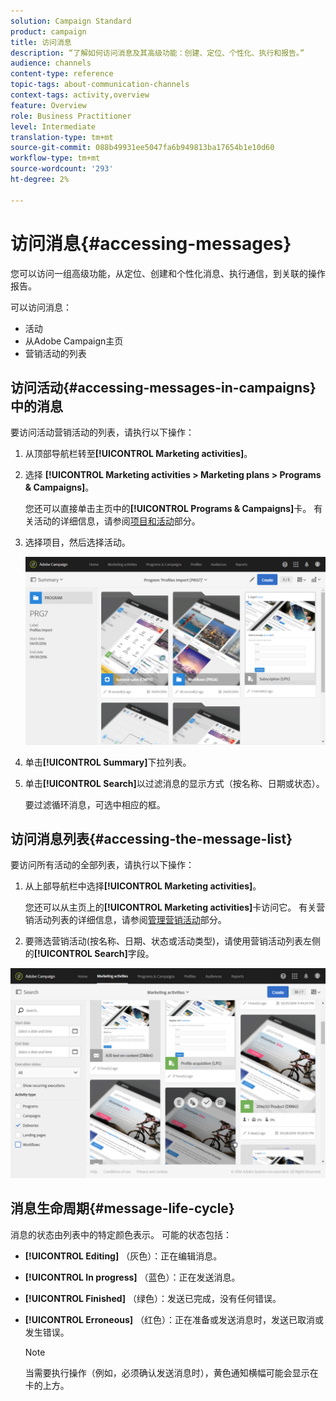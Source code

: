 ```yaml
---
solution: Campaign Standard
product: campaign
title: 访问消息
description: “了解如何访问消息及其高级功能：创建、定位、个性化、执行和报告。”
audience: channels
content-type: reference
topic-tags: about-communication-channels
context-tags: activity,overview
feature: Overview
role: Business Practitioner
level: Intermediate
translation-type: tm+mt
source-git-commit: 088b49931ee5047fa6b949813ba17654b1e10d60
workflow-type: tm+mt
source-wordcount: '293'
ht-degree: 2%

---
```



# 访问消息{#accessing-messages}

您可以访问一组高级功能，从定位、创建和个性化消息、执行通信，到关联的操作报告。

可以访问消息：

* 活动
* 从Adobe Campaign主页
* 营销活动的列表

## 访问活动{#accessing-messages-in-campaigns}中的消息

要访问活动营销活动的列表，请执行以下操作：

1. 从顶部导航栏转至&#x200B;**[!UICONTROL Marketing activities]**。
1. 选择 **[!UICONTROL Marketing activities > Marketing plans > Programs & Campaigns]**。

   您还可以直接单击主页中的&#x200B;**[!UICONTROL Programs & Campaigns]**&#x200B;卡。 有关活动的详细信息，请参阅[项目和活动](../../start/using/programs-and-campaigns.md)部分。

1. 选择项目，然后选择活动。

   ![](assets/delivery_list_1.png)

1. 单击&#x200B;**[!UICONTROL Summary]**&#x200B;下拉列表。
1. 单击&#x200B;**[!UICONTROL Search]**&#x200B;以过滤消息的显示方式（按名称、日期或状态）。

   要过滤循环消息，可选中相应的框。

## 访问消息列表{#accessing-the-message-list}

要访问所有活动的全部列表，请执行以下操作：

1. 从上部导航栏中选择&#x200B;**[!UICONTROL Marketing activities]**。

   您还可以从主页上的&#x200B;**[!UICONTROL Marketing activities]**&#x200B;卡访问它。 有关营销活动列表的详细信息，请参阅[管理营销活动](../../start/using/marketing-activities.md#creating-a-marketing-activity)部分。

1. 要筛选营销活动(按名称、日期、状态或活动类型)，请使用营销活动列表左侧的&#x200B;**[!UICONTROL Search]**&#x200B;字段。

![](assets/delivery_list_2.png)

## 消息生命周期{#message-life-cycle}

消息的状态由列表中的特定颜色表示。 可能的状态包括：

* **[!UICONTROL Editing]** （灰色）：正在编辑消息。
* **[!UICONTROL In progress]** （蓝色）：正在发送消息。
* **[!UICONTROL Finished]** （绿色）：发送已完成，没有任何错误。
* **[!UICONTROL Erroneous]** （红色）：正在准备或发送消息时，发送已取消或发生错误。

   >[!NOTE]
   >
   >当需要执行操作（例如，必须确认发送消息时），黄色通知横幅可能会显示在卡的上方。
